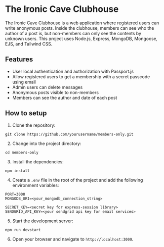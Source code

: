 # The Ironic Cave Clubhouse
The Ironic Cave Clubhouse is a web application where registered users can write anonymous posts. Inside the clubhouse, members can see who the author of a post is, but non-members can only see the contents by unknown users. This project uses Node.js, Express, MongoDB, Mongoose, EJS, and Tailwind CSS.

## Features

- User local authentication and authorization with Passport.js
- Allow registered users to get a membership with a secret passcode using email
- Admin users can delete messages
- Anonymous posts visible to non-members
- Members can see the author and date of each post

## How to setup

1. Clone the repository: 
```
git clone https://github.com/yourusername/members-only.git
```

2. Change into the project directory: 
```
cd members-only
```

3. Install the dependencies: 
```
npm install
```

4. Create a `.env` file in the root of the project and add the following environment variables:
```.env
PORT=3000
MONGODB_URI=<your_mongodb_connection_string>

SECRET_KEY=<secret key for express-session library>
SENDGRID_API_KEY=<your sendgrid api key for email services>
```

5. Start the development server: 
```
npm run devstart
```

6. Open your browser and navigate to `http://localhost:3000`.